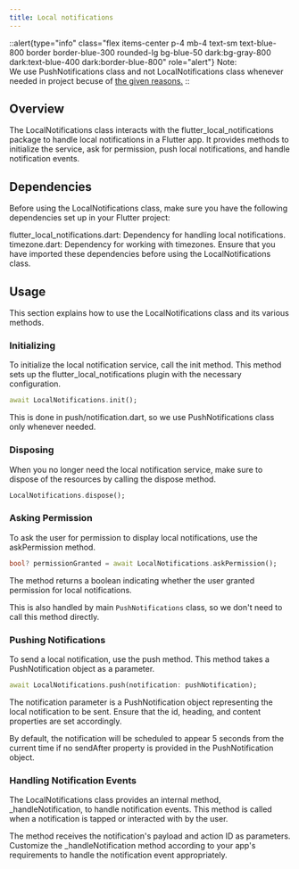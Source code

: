 ```yaml
---
title: Local notifications
---
```


::alert{type="info" class="flex items-center p-4 mb-4 text-sm text-blue-800 border border-blue-300 rounded-lg bg-blue-50 dark:bg-gray-800 dark:text-blue-400 dark:border-blue-800" role="alert"} 
Note:   
We use PushNotifications class and not LocalNotifications class whenever needed in project becuse of [the given reasons.](../1.notification.md#best-practices-using-the-pushnotifications-class)
::

## Overview

The LocalNotifications class interacts with the flutter_local_notifications package to handle local notifications in a Flutter app. It provides methods to initialize the service, ask for permission, push local notifications, and handle notification events.

## Dependencies

Before using the LocalNotifications class, make sure you have the following dependencies set up in your Flutter project:

flutter_local_notifications.dart: Dependency for handling local notifications.
timezone.dart: Dependency for working with timezones.
Ensure that you have imported these dependencies before using the LocalNotifications class.

## Usage

This section explains how to use the LocalNotifications class and its various methods.

### Initializing

To initialize the local notification service, call the init method. This method sets up the flutter_local_notifications plugin with the necessary configuration.

```dart
await LocalNotifications.init();
```

This is done in push/notification.dart, so we use PushNotifications class only whenever needed.

### Disposing

When you no longer need the local notification service, make sure to dispose of the resources by calling the dispose method.

```dart
LocalNotifications.dispose();
```

### Asking Permission

To ask the user for permission to display local notifications, use the askPermission method.

```dart
bool? permissionGranted = await LocalNotifications.askPermission();
```

The method returns a boolean indicating whether the user granted permission for local notifications.

This is also handled by main `PushNotifications` class, so we don't need to call this method directly.

### Pushing Notifications

To send a local notification, use the push method. This method takes a PushNotification object as a parameter.

```dart
await LocalNotifications.push(notification: pushNotification);
```

The notification parameter is a PushNotification object representing the local notification to be sent. Ensure that the id, heading, and content properties are set accordingly.

By default, the notification will be scheduled to appear 5 seconds from the current time if no sendAfter property is provided in the PushNotification object.

### Handling Notification Events

The LocalNotifications class provides an internal method, _handleNotification, to handle notification events. This method is called when a notification is tapped or interacted with by the user.

The method receives the notification's payload and action ID as parameters.
Customize the _handleNotification method according to your app's requirements to handle the notification event appropriately.
